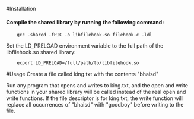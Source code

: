 #Installation
<h4>Compile the shared library by running the following command:</h4>

        gcc -shared -fPIC -o libfilehook.so filehook.c -ldl
Set the LD_PRELOAD environment variable to the full path of the libfilehook.so shared library:

        export LD_PRELOAD=/full/path/to/libfilehook.so
#Usage
        Create a file called king.txt with the contents "bhaisd"

Run any program that opens and writes to king.txt, and the open and write functions in your shared library will be called instead of the real open and write functions. If the file descriptor is for king.txt, the write function will replace all occurrences of "bhaisd" with "goodboy" before writing to the file.

